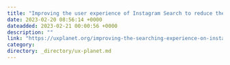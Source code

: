 ```yaml
---
title: "Improving the user experience of Instagram Search to reduce the session length."
date: 2023-02-20 08:56:14 +0000
dateadded: 2023-02-21 00:00:56 +0000
description: ""
link: "https://uxplanet.org/improving-the-searching-experience-on-instagram-to-affect-the-session-length-7748698a12a9?source=rss----819cc2aaeee0---4"
category:
directory: _directory/ux-planet.md
---
```

